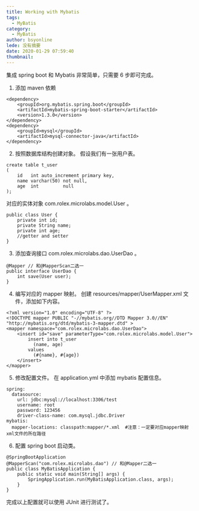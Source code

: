 ```yaml
---
title: Working with Mybatis
tags:
  - MyBatis
category:
  - MyBatis
author: bsyonline
lede: 没有摘要
date: 2020-01-29 07:59:40
thumbnail:
---
```


集成 spring boot 和 Mybatis 非常简单，只需要 6 步即可完成。
1. 添加 maven 依赖
```
<dependency>
	<groupId>org.mybatis.spring.boot</groupId>
	<artifactId>mybatis-spring-boot-starter</artifactId>
	<version>1.3.0</version>
</dependency>
<dependency>
	<groupId>mysql</groupId>
	<artifactId>mysql-connector-java</artifactId>
</dependency>
```

2. 按照数据库结构创建对象。
假设我们有一张用户表。
```
create table t_user
(
    id   int auto_increment primary key,
    name varchar(50) not null,
    age  int         null
);
```
对应的实体对象 com.rolex.microlabs.model.User 。
```
public class User {
    private int id;
    private String name;
    private int age;
	//getter and setter
}
```
3. 添加查询接口 com.rolex.microlabs.dao.UserDao 。
```
@Mapper // 和@MapperScan二选一
public interface UserDao {
    int save(User user);
}
```
4. 编写对应的 mapper 映射。
创建 resources/mapper/UserMapper.xml 文件，添加如下内容。
```
<?xml version="1.0" encoding="UTF-8" ?>
<!DOCTYPE mapper PUBLIC "-//mybatis.org//DTD Mapper 3.0//EN" "http://mybatis.org/dtd/mybatis-3-mapper.dtd" >
<mapper namespace="com.rolex.microlabs.dao.UserDao">
    <insert id="save" parameterType="com.rolex.microlabs.model.User">
        insert into t_user
          (name, age)
        values
          (#{name}, #{age})
    </insert>
</mapper>
```
5. 修改配置文件。
在 application.yml 中添加 mybatis 配置信息。
```
spring:
  datasource:
    url: jdbc:mysql://localhost:3306/test
    username: root
    password: 123456
    driver-class-name: com.mysql.jdbc.Driver
mybatis:
  mapper-locations: classpath:mapper/*.xml  #注意：一定要对应mapper映射xml文件的所在路径
```
6. 配置 spring boot 启动类。
```
@SpringBootApplication
@MapperScan("com.rolex.microlabs.dao") // 和@Mapper二选一
public class MyBatisApplication {
    public static void main(String[] args) {
        SpringApplication.run(MyBatisApplication.class, args);
    }
}
```

完成以上配置就可以使用 JUnit 进行测试了。










